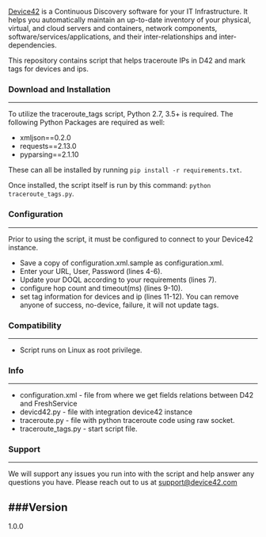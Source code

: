 [Device42](http://www.device42.com/) is a Continuous Discovery software for your IT Infrastructure. It helps you automatically maintain an up-to-date inventory of your physical, virtual, and cloud servers and containers, network components, software/services/applications, and their inter-relationships and inter-dependencies.


This repository contains script that helps traceroute IPs in D42 and mark tags for devices and ips.

### Download and Installation
-----------------------------
To utilize the traceroute_tags script, Python 2.7, 3.5+ is required. The following Python Packages are required as well:

* xmljson==0.2.0
* requests==2.13.0
* pyparsing==2.1.10

These can all be installed by running `pip install -r requirements.txt`.

Once installed, the script itself is run by this command: `python traceroute_tags.py`.

### Configuration
-----------------------------
Prior to using the script, it must be configured to connect to your Device42 instance.
* Save a copy of configuration.xml.sample as configuration.xml. 
* Enter your URL, User, Password (lines 4-6).
* Update your DOQL according to your requirements (lines 7).
* configure hop count and timeout(ms) (lines 9-10).
* set tag information for devices and ip (lines 11-12). You can remove anyone of success, no-device, failure, it will not update tags.



### Compatibility
-----------------------------
* Script runs on Linux as root privilege.

### Info
-----------------------------
* configuration.xml - file from where we get fields relations between D42 and FreshService
* devicd42.py - file with integration device42 instance
* traceroute.py - file with python traceroute code using raw socket.
* traceroute_tags.py - start script file.

### Support
-----------------------------
We will support any issues you run into with the script and help answer any questions you have. Please reach out to us at support@device42.com

###Version
-----------------------------
1.0.0
